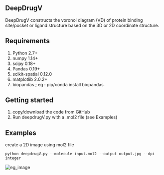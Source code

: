 ## DeepDrugV
DeepDrugV constructs the voronoi diagram (VD) of protein binding site/pocket or ligand structure based on the 3D  or 2D coordinate structure.

## Requirements
1. Python 2.7+
2. numpy 1.14+
3. scipy 0.18+
4. Pandas 0.19+
5. scikit-spatial 0.12.0
6. matplotlib 2.0.2+
7. biopandas ; eg : pip/conda install biopandas  

## Getting started

1. copy/download the code from GitHub
2. Run deepdrugV.py with a .mol2 file (see Examples)

## Examples

create a 2D image using mol2 file

    python deepdrugV.py --molecule input.mol2 --output output.jpg --dpi integer 
    
![eg_image](https://github.com/rajiv03/DeepDrugV/edit/master/)
